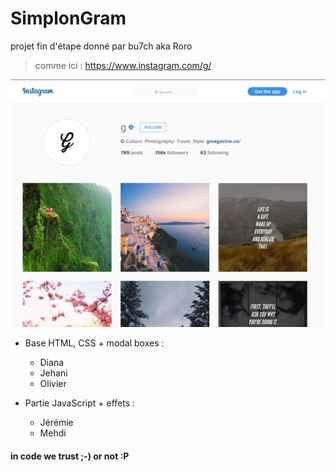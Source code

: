 # SimplonGram
projet fin d'étape donné par bu7ch aka Roro

>comme ici : https://www.instagram.com/g/

![capture](instagram.png)

* Base HTML, CSS + modal boxes :
  * Diana
  * Jehani
  * Olivier

* Partie JavaScript + effets :
  * Jérémie
  * Mehdi

#### in code we trust ;-) or not :P

